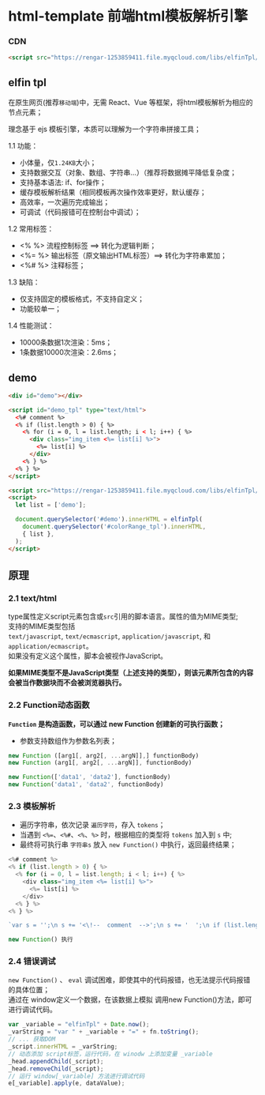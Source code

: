 # html-template 前端html模板解析引擎

### CDN
```html
<script src="https://rengar-1253859411.file.myqcloud.com/libs/elfinTpl/1.0.0/index.min.js"></script>
```

## elfin tpl

在原生网页(推荐`移动端`)中，无需 React、Vue 等框架，将html模板解析为相应的节点元素；

理念基于 ejs 模板引擎，本质可以理解为一个字符串拼接工具；

1.1 功能：
- 小体量，仅`1.24KB`大小；
- 支持数据交互（对象、数组、字符串...）（推荐将数据摊平降低复杂度；
- 支持基本语法: if、for操作；
- 缓存模板解析结果（相同模板再次操作效率更好，默认缓存；
- 高效率，一次遍历完成输出；
- 可调试（代码报错可在控制台中调试）；

1.2 常用标签：
- <% %> 流程控制标签 ==> 转化为逻辑判断；
- <%= %> 输出标签（原文输出HTML标签）==> 转化为字符串累加；
- <%# %> 注释标签；

1.3 缺陷：
- 仅支持固定的模板格式，不支持自定义；
- 功能较单一；

1.4 性能测试：

- 10000条数据1次渲染：5ms；
- 1条数据10000次渲染：2.6ms；

## demo
```html
<div id="demo"></div>

<script id="demo_tpl" type="text/html">
  <%# comment %>
  <% if (list.length > 0) { %>
    <% for (i = 0, l = list.length; i < l; i++) { %>
      <div class="img_item <%= list[i] %>">
        <%= list[i] %>
      </div>
    <% } %>
  <% } %>
</script>

<script src="https://rengar-1253859411.file.myqcloud.com/libs/elfinTpl/1.0.0/index.min.js"></script>
<script>
  let list = ['demo'];

  document.querySelector('#demo').innerHTML = elfinTpl(
    document.querySelector('#colorRange_tpl').innerHTML,
    { list },
  );
</script>
```

## 原理

### 2.1 text/html
type属性定义script元素包含或`src`引用的脚本语言。属性的值为MIME类型; <br/>
支持的MIME类型包括`text/javascript`, `text/ecmascript`, `application/javascript`, 和`application/ecmascript`。<br/>
如果没有定义这个属性，脚本会被视作JavaScript。

<b>如果MIME类型不是JavaScript类型（上述支持的类型），则该元素所包含的内容会被当作数据块而不会被浏览器执行。</b>

### 2.2 Function动态函数
**`Function` 是构造函数，可以通过 new Function 创建新的可执行函数；**

- 参数支持数组作为参数名列表；

```jsx
new Function ([arg1[, arg2[, ...argN]],] functionBody)
new Function (arg1[, arg2[, ...argN]], functionBody)

new Function(['data1', 'data2'], functionBody)
new Function('data1', 'data2', functionBody)
```
### 2.3 模板解析
- 遍历字符串，依次记录 `遍历字符`，存入 `tokens`；
- 当遇到 `<%=`、`<%#`、`<%`、`%>` 时，根据相应的类型将 `tokens` 加入到 `s` 中;
- 最终将可执行串 `字符串s` 放入 `new Function()` 中执行，返回最终结果；

```javascript
<%# comment %>
<% if (list.length > 0) { %>
  <% for (i = 0, l = list.length; i < l; i++) { %>
    <div class="img_item <%= list[i] %>">
      <%= list[i] %>
    </div>
  <% } %>
<% } %>

`var s = '';\n s += '<\!--  comment  -->';\n s += '  ';\n if (list.length > 0) { \n s += '    ';\n for (i = 0, l = list.length; i < l; i++) { \n s += '      <div class="img_item ';\n s +=  list[i] ;\n s += '">        ';\n s +=  list[i] ;\n s += '      </div>    ';\n } \n s += '  ';\n } \n ;\n return s;`

new Function() 执行
```

### 2.4 错误调试

`new Function()` 、 `eval` 调试困难，即使其中的代码报错，也无法提示代码报错的具体位置；<br/>
通过在 window定义一个数据，在该数据上模拟 调用new Function()方法，即可进行调试代码。

```javascript
var _variable = "elfinTpl" + Date.now();
_varString = "var " + _variable + "=" + fn.toString();
// ... 获取DOM
_script.innerHTML = _varString;
// 动态添加 script标签，运行代码，在 winodw 上添加变量 _variable
_head.appendChild(_script);
_head.removeChild(_script);
// 运行 window[_variable] 方法进行调试代码
e[_variable].apply(e, dataValue);
```

